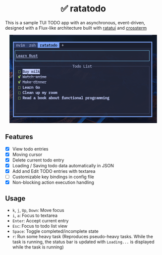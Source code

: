 <div align="center">

# ✅️ ratatodo

</div>

This is a sample TUI TODO app with an asynchronous, event-driven, designed with a Flux-like architecture built with [ratatui](https://ratatui.rs) and [crossterm](https://docs.rs/crossterm/latest/crossterm/)

<div align="center">

![screenshot](./assets/screenshot.png)

</div>

## Features

- [x] View todo entries 
- [x] Moving cursor
- [x] Delete current todo entry
- [x] Loading / Saving todo data automatically in JSON
- [x] Add and Edit TODO entries with textarea
- [ ] Customizable key bindings in config file
- [x] Non-blocking action execution handling

## Usage

- `k`, `j`, `Up`, `Down`: Move focus
- `i`, `a`: Focus to textarea
- `Enter`: Accept current entry
- `Esc`: Focus to todo list view
- `Space`: Toggle completed/incomplete state
- `r`: Run some heavy task (Reproduces pseudo-heavy tasks. While the task is running, the status bar is updated with `Loading...` is displayed while the task is running)


